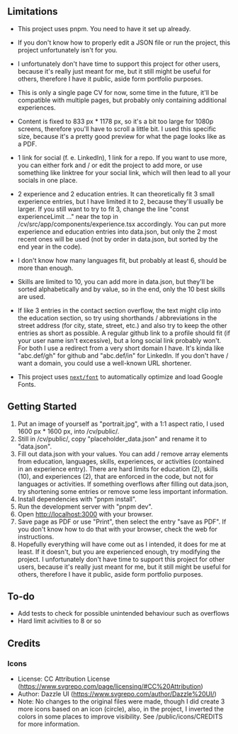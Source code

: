 ## Limitations
- This project uses pnpm. You need to have it set up already.

- If you don't know how to properly edit a JSON file or run the project, this project unfortunately isn't for you.

- I unfortunately don't have time to support this project for other users, because it's really just meant for me, but it still might be useful for others, therefore I have it public, aside form portfolio purposes.

- This is only a single page CV for now, some time in the future, it'll be compatible with multiple pages, but probably only containing additional experiences.

- Content is fixed to 833 px * 1178 px, so it's a bit too large for 1080p screens, therefore you'll have to scroll a little bit. I used this specific size, because it's a pretty good preview for what the page looks like as a PDF.

- 1 link for social (f. e. LinkedIn), 1 link for a repo. If you want to use more, you can either fork and / or edit the project to add more, or use something like linktree for your social link, which will then lead to all your socials in one place.

- 2 experience and 2 education entries. It can theoretically fit 3 small experience entries, but I have limited it to 2, because they'll usually be larger. If you still want to try to fit 3, change the line "const experienceLimit ..." near the top in /cv/src/app/components/experience.tsx accordingly. You can put more experience and education entries into data.json, but only the 2 most recent ones will be used (not by order in data.json, but sorted by the end year in the code).

- I don't know how many languages fit, but probably at least 6, should be more than enough.

- Skills are limited to 10, you can add more in data.json, but they'll be sorted alphabetically and by value, so in the end, only the 10 best skills are used.

- If like 3 entries in the contact section overflow, the text might clip into the education section, so try using shorthands / abbreviations in the street address (for city, state, street, etc.) and also try to keep the other entries as short as possible. A regular github link to a profile should fit (if your user name isn't excessive), but a long social link probably won't. For both I use a redirect from a very short domain I have. It's kinda like "abc.def/gh" for github and "abc.def/in" for LinkedIn. If you don't have / want a domain, you could use a well-known URL shortener.

- This project uses [`next/font`](https://nextjs.org/docs/basic-features/font-optimization) to automatically optimize and load Google Fonts.

## Getting Started
1. Put an image of yourself as "portrait.jpg", with a 1:1 aspect ratio, I used 1600 px * 1600 px, into /cv/public/.
2. Still in /cv/public/, copy "placeholder_data.json" and rename it to "data.json".
3. Fill out data.json with your values. You can add / remove array elements from education, languages, skills, experiences, or activities (contained in an experience entry). There are hard limits for education (2), skills (10), and experiences (2), that are enforced in the code, but not for languages or activities. If something overflows after filling out data.json, try shortening some entries or remove some less important information.
4. Install dependencies with "pnpm install".
5. Run the development server with "pnpm dev".
6. Open [http://localhost:3000](http://localhost:3000) with your browser.
7. Save page as PDF or use "Print", then select the entry "save as PDF". If you don't know how to do that with your browser, check the web for instructions.
8. Hopefully everything will have come out as I intended, it does for me at least. If it doesn't, but you are experienced enough, try modifying the project. I unfortunately don't have time to support this project for other users, because it's really just meant for me, but it still might be useful for others, therefore I have it public, aside form portfolio purposes.

## To-do

- Add tests to check for possible unintended behaviour such as overflows
- Hard limit acivities to 8 or so

## Credits

### Icons
- License: CC Attribution License (https://www.svgrepo.com/page/licensing/#CC%20Attribution)
- Author: Dazzle UI (https://www.svgrepo.com/author/Dazzle%20UI/)
- Note: No changes to the original files were made, though I did create 3 more icons based on an icon (circle), also, in the project, I inverted the colors in some places to improve visibility. See /public/icons/CREDITS for more information.
